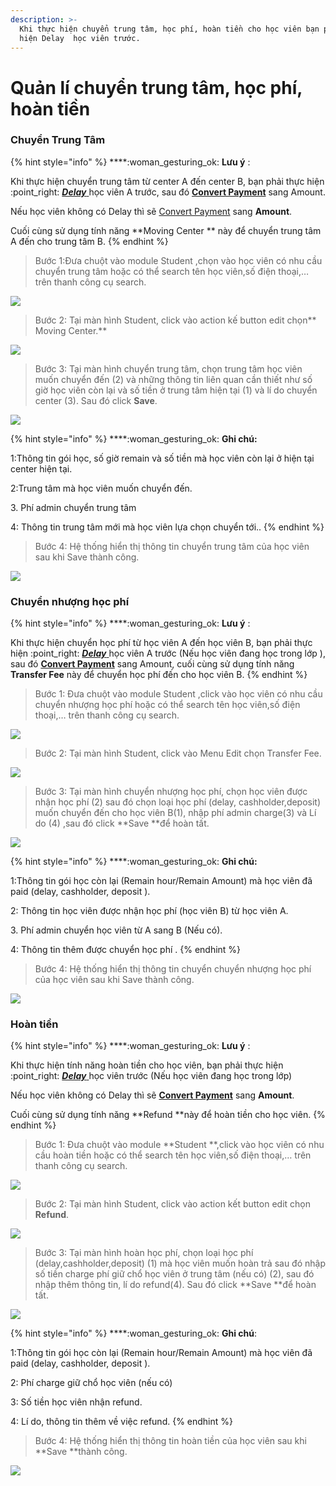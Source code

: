```yaml
---
description: >-
  Khi thực hiện chuyển trung tâm, học phí, hoàn tiền cho học viên bạn phải thực
  hiện Delay  học viên trước.
---
```


# Quản lí chuyển trung tâm, học phí, hoàn tiền

### Chuyển Trung Tâm

{% hint style="info" %}
****:woman\_gesturing\_ok: **Lưu ý** :

Khi thực hiện chuyển trung tâm từ center A đến center B, bạn phải thực hiện :point\_right: [_**Delay**_ ](https://help.dotb.vn/bo-phan-giao-vu/quan-li-su-vu/quan-li-delay#hoc-vien-delay-khoi-lop) học viên A trước, sau đó [**Convert Payment**](../../admin-guide/drop-payment.md#convert-payment) sang Amount.

Nếu học viên không có Delay thì sẽ [Convert Payment](https://help.dotb.vn/admin-guide/drop-payment#convert-payment) sang **Amount**.

Cuối cùng sử dụng tính năng **Moving Center ** này để chuyển trung tâm A đến cho trung tâm B.
{% endhint %}

> Bước 1:Đưa chuột vào module Student ,chọn vào học viên có nhu cầu chuyển trung tâm hoặc có thể search tên học viên,số điện thoại,… trên thanh công cụ search.

![](../../.gitbook/assets/chuyentrungtam1.png)

> Bước 2: Tại màn hình Student, click vào action kế button edit chọn** Moving Center.**

![](../../.gitbook/assets/chuyentrungtam2.png)

> Bước 3: Tại màn hình chuyển trung tâm, chọn trung tâm học viên muốn chuyển đến (2) và những thông tin liên quan cần thiết như số giờ học viên còn lại và số tiền ở trung tâm hiện tại (1) và lí do chuyển center (3). Sau đó click **Save**.

![](../../.gitbook/assets/moving.png)

{% hint style="info" %}
****:woman\_gesturing\_ok: **Ghi chú:**

1:Thông tin gói học, số giờ remain và số tiền mà học viên còn lại ở hiện tại center hiện tại.

2:Trung tâm mà học viên muốn chuyển đến.

3\. Phí admin chuyển trung tâm

4: Thông tin trung tâm mới mà học viên lựa chọn chuyển tới..
{% endhint %}

> Bước 4: Hệ thống hiển thị thông tin chuyển trung tâm của học viên sau khi Save thành công.

![](../../.gitbook/assets/chuyentrungtam4.png)

### Chuyển nhượng học phí

{% hint style="info" %}
****:woman\_gesturing\_ok: **Lưu ý** :

Khi thực hiện chuyển học phí từ học viên A đến học viên B, bạn phải thực hiện :point\_right: [_**Delay**_ ](https://help.dotb.vn/bo-phan-giao-vu/quan-li-su-vu/quan-li-delay#hoc-vien-delay-khoi-lop) học viên A trước (Nếu học viên đang học trong lớp ), sau đó [**Convert Payment**](../../admin-guide/drop-payment.md#convert-payment) sang Amount, cuối cùng sử dụng tính năng **Transfer Fee**  này để chuyển học phí đến cho học viên B.
{% endhint %}

> Bước 1: Đưa chuột vào module Student ,click vào học viên có nhu cầu chuyển nhượng học phí hoặc có thể search tên học viên,số điện thoại,… trên thanh công cụ search.

![](../../.gitbook/assets/nhuonghocphi1.png)

> Bước 2: Tại màn hình Student, click vào Menu Edit chọn Transfer Fee.

![](../../.gitbook/assets/nhuonghocphi2.png)

> Bước 3: Tại màn hình chuyển nhượng học phí, chọn học viên được nhận học phí (2) sau đó chọn loại học phí (delay, cashholder,deposit) muốn chuyển đến cho học viên B(1), nhập phí admin charge(3) và Lí do (4)  ,sau đó click **Save **để hoàn tất.

![](../../.gitbook/assets/guide1.png)

{% hint style="info" %}
****:woman\_gesturing\_ok: **Ghi chú:**

1:Thông tin gói học còn lại (Remain hour/Remain Amount) mà học viên đã paid (delay, cashholder, deposit ).

2: Thông tin học viên được nhận học phí (học viên B) từ học viên A.

3\. Phí admin chuyển học viên từ A sang B (Nếu có).

4: Thông tin thêm được chuyển học phí .
{% endhint %}

> Bước 4: Hệ thống hiển thị thông tin chuyển chuyển nhượng học phí của học viên sau khi Save thành công.

![](../../.gitbook/assets/nhuonghocphi4.png)

### Hoàn tiền

{% hint style="info" %}
****:woman\_gesturing\_ok: **Lưu ý** :

Khi thực hiện tính năng hoàn tiền cho học viên, bạn phải thực hiện :point\_right: [_**Delay**_ ](https://help.dotb.vn/bo-phan-giao-vu/quan-li-su-vu/quan-li-delay#hoc-vien-delay-khoi-lop) học viên trước (Nếu học viên đang học trong lớp)

Nếu học viên không có Delay thì sẽ [**Convert Payment**](https://help.dotb.vn/admin-guide/drop-payment#convert-payment) sang **Amount**.

Cuối cùng sử dụng tính năng **Refund **này để hoàn tiền cho học viên.
{% endhint %}

> Bước 1: Đưa chuột vào module **Student **,click vào học viên có nhu cầu hoàn tiền hoặc có thể search tên học viên,số điện thoại,… trên thanh công cụ search.

![](../../.gitbook/assets/hoantien1.png)

> Bước 2: Tại màn hình Student, click vào action kết button edit chọn **Refund**.

![](../../.gitbook/assets/hoantien2.png)

> Bước 3: Tại màn hình hoàn học phí, chọn loại học phí (delay,cashholder,deposit) (1) mà học viên muốn hoàn trả sau đó nhập số tiền charge phí giữ chổ học viên ở trung tâm (nếu có) (2), sau đó nhập thêm thông tin, lí do refund(4). Sau đó click **Save **để hoàn tất.

![](../../.gitbook/assets/refund.jpg)

{% hint style="info" %}
****:woman\_gesturing\_ok: **Ghi chú**:

1:Thông tin gói học còn lại (Remain hour/Remain Amount) mà học viên đã paid (delay, cashholder, deposit ).

2: Phí charge giữ chổ học viên (nếu có)

3: Số tiền học viên nhận refund.

4: Lí do, thông tin thêm về việc refund.
{% endhint %}

> Bước 4: Hệ thống hiển thị thông tin hoàn tiền của học viên sau khi **Save **thành công.

![](<../../.gitbook/assets/image (79).png>)
